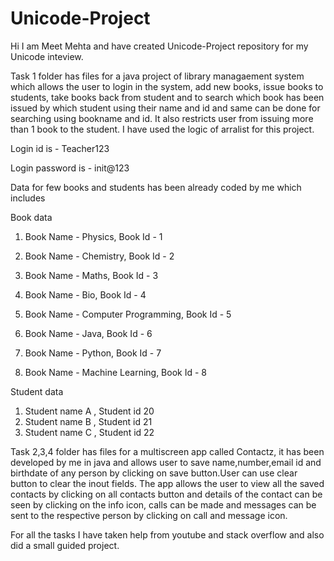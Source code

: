 # Unicode-Project
Hi I am Meet Mehta and have created Unicode-Project repository for my Unicode inteview.

Task 1 folder has files for a java project of library managaement system which allows the user to login in the system, add new books, issue books to students, take books back from student and to search which book has been issued by which student using their name and id and same can be done for searching using bookname and id. It also restricts user from issuing more than 1 book to the student. I have used the logic of arralist for this project.

Login id is - Teacher123

Login password is - init@123

Data for few books and students has been already coded by me which includes

Book data

1) Book Name - Physics, Book Id - 1

2) Book Name - Chemistry, Book Id - 2

3) Book Name - Maths, Book Id - 3

4) Book Name - Bio, Book Id - 4

5) Book Name - Computer Programming, Book Id - 5

6) Book Name - Java, Book Id - 6

7) Book Name - Python, Book Id - 7

8) Book Name - Machine Learning, Book Id - 8

Student data

1) Student name A , Student id 20
2) Student name B , Student id 21
3) Student name C , Student id 22

Task 2,3,4 folder has files for a multiscreen app called Contactz, it has been developed by me in java and allows user to save name,number,email id and birthdate of any person by clicking on save button.User can use clear button to clear the inout fields. The app allows the user to view all the saved contacts by clicking on all contacts button and details of the contact can be seen by clicking on the info icon, calls can be made and messages can be sent to the respective person by clicking on call and message icon.

For all the tasks I have taken help from youtube and stack overflow and also did a small guided project.
